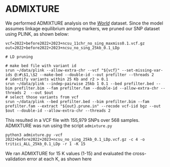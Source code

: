 # ADMIXTURE
We performed ADMIXTURE analysis on the [*World*](../Datasets/Datasets.md) dataset. Since the model assumes linkage equilibrium among markers, we pruned our SNP dataset using PLINK, as shown below:
```
vcf=2022+before2022+2023+ncsu_11chr_no_sing_maxmiss0.1.vcf.gz
out=2022+before2022+2023+ncsu_no_sing_25kb_0.1_LDp

# LD pruning

# make bed file with variant id
srun ~/data/plink --allow-extra-chr --vcf "${vcf}" --set-missing-var-ids @:#\$1,\$2 --make-bed --double-id --out prefilter --threads 2
# identify variants within 25 Kb and r2 > 0.1
srun ~/data/plink --indep-pairwise 25kb 1 0.1 --bed prefilter.bed --bim prefilter.bim --fam prefilter.fam --double-id --allow-extra-chr --threads 2  --out $out
# select those variants from vcf
srun ~/data/plink --bed prefilter.bed --bim prefilter.bim --fam prefilter.fam --extract "${out}.prune.in" --recode vcf-iid bgz --out $out --double-id --allow-extra-chr --threads 2
```
This resulted in a VCF file with 155,979 SNPs over 568 samples. ADMIXTURE was run using the script `admixture.py` 
```
python3 admixture.py -vcf 2022+before2022+2023+ncsu_no_sing_25kb_0.1_LDp.vcf.gz -c 4 -o tritici_ALL_25kb_0.1_LDp -r 1 -K 15
```
We ran ADMIXTURE for 15 K values (1-15) and evaluated the cross-validation error at each K, as shown here
